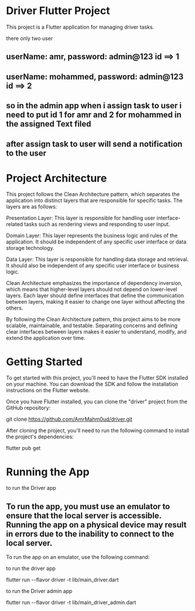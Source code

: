 # Driver Flutter Project
This project is a Flutter application for managing driver tasks.

there only two user 

## userName: amr, password: admin@123 id ==> 1

## userName: mohammed, password: admin@123 id ==> 2 

## so in the admin app when i assign task to user i need to put id 1 for amr and 2 for mohammed in the assigned Text filed

## after assign task to user will send a notification to the user


# Project Architecture
This project follows the Clean Architecture pattern, which separates the application into distinct layers that are responsible for specific tasks. The layers are as follows:

Presentation Layer: This layer is responsible for handling user interface-related tasks such as rendering views and responding to user input.

Domain Layer: This layer represents the business logic and rules of the application. It should be independent of any specific user interface or data storage technology.

Data Layer: This layer is responsible for handling data storage and retrieval. It should also be independent of any specific user interface or business logic.

Clean Architecture emphasizes the importance of dependency inversion, which means that higher-level layers should not depend on lower-level layers.
Each layer should define interfaces that define the communication between layers, making it easier to change one layer without affecting the others.

By following the Clean Architecture pattern, this project aims to be more scalable, maintainable, and testable. Separating concerns and defining clear interfaces between layers makes it easier to understand, modify, and extend the application over time.

# Getting Started
To get started with this project, you'll need to have the Flutter SDK installed on your machine. You can download the SDK and follow the installation instructions on the Flutter website.

Once you have Flutter installed, you can clone the "driver" project from the GitHub repository:

git clone https://github.com/AmrMahm0ud/driver.git


After cloning the project, you'll need to run the following command to install the project's dependencies:

flutter pub get

# Running the App

to run the Driver app

## To run the app, you must use an emulator to ensure that the local server is accessible. Running the app on a physical device may result in errors due to the inability to connect to the local server.

To run the app on an emulator, use the following command:

to run the driver app

flutter run --flavor driver -t lib/main_driver.dart

to run the Driver admin app

flutter run --flavor driver -t lib/main_driver_admin.dart




